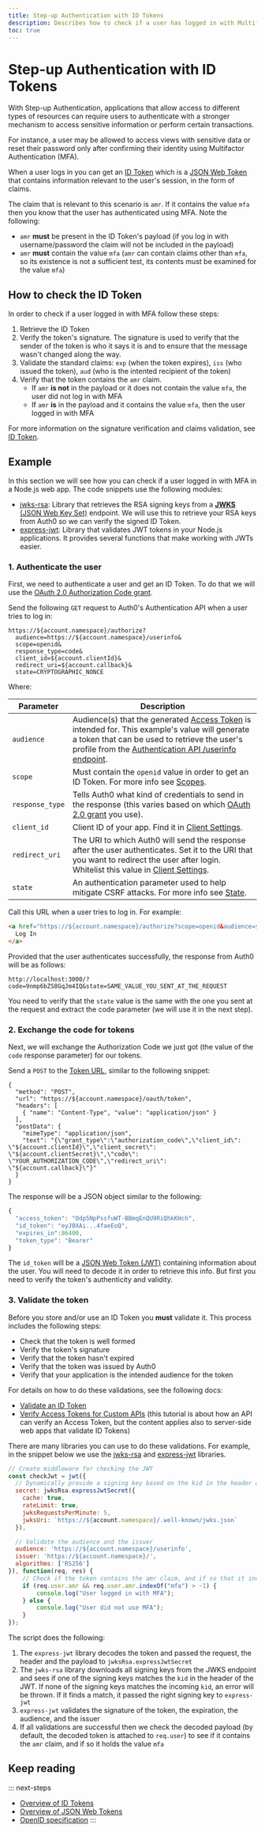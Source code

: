 ```yaml
---
title: Step-up Authentication with ID Tokens
description: Describes how to check if a user has logged in with Multifactor Authentication by examining their ID Token
toc: true
---
```

# Step-up Authentication with ID Tokens

With Step-up Authentication, applications that allow access to different types of resources can require users to authenticate with a stronger mechanism to access sensitive information or perform certain transactions.

For instance, a user may be allowed to access views with sensitive data or reset their password only after confirming their identity using Multifactor Authentication (MFA).

When a user logs in you can get an [ID Token](/tokens/id-token) which is a [JSON Web Token](/jwt) that contains information relevant to the user's session, in the form of claims.

The claim that is relevant to this scenario is `amr`. If it contains the value `mfa` then you know that the user has authenticated using MFA. Note the following:
- `amr` **must** be present in the ID Token's payload (if you log in with username/password the claim will not be included in the payload)
- `amr` **must** contain the value `mfa` (`amr` can contain claims other than `mfa`, so its existence is not a sufficient test, its contents must be examined for the value `mfa`)

## How to check the ID Token

In order to check if a user logged in with MFA follow these steps:

1. Retrieve the ID Token
1. Verify the token's signature. The signature is used to verify that the sender of the token is who it says it is and to ensure that the message wasn't changed along the way.
1. Validate the standard claims: `exp` (when the token expires), `iss` (who issued the token), `aud` (who is the intented recipient of the token)
1. Verify that the token contains the `amr` claim.
    - If `amr` **is not** in the payload or it does not contain the value `mfa`, the user did not log in with MFA
    - If `amr` **is** in the payload and it contains the value `mfa`, then the user logged in with MFA

For more information on the signature verification and claims validation, see [ID Token](/tokens/id-token).

## Example

In this section we will see how you can check if a user logged in with MFA in a Node.js web app. The code snippets use the following modules:

- [jwks-rsa](https://github.com/auth0/node-jwks-rsa): Library that retrieves the RSA signing keys from a [**JWKS** (JSON Web Key Set)](/jwks) endpoint. We will use this to retrieve your RSA keys from Auth0 so we can verify the signed ID Token.
- [express-jwt](https://github.com/auth0/express-jwt): Library that validates JWT tokens in your Node.js applications. It provides several functions that make working with JWTs easier.

### 1. Authenticate the user

First, we need to authenticate a user and get an ID Token. To do that we will use the [OAuth 2.0 Authorization Code grant](/client-auth/server-side-web).

Send the following `GET` request to Auth0's Authentication API when a user tries to log in:


```text
https://${account.namespace}/authorize?
  audience=https://${account.namespace}/userinfo&
  scope=openid&
  response_type=code&
  client_id=${account.clientId}&
  redirect_uri=${account.callback}&
  state=CRYPTOGRAPHIC_NONCE
```

Where:

| **Parameter** | **Description** |
|-|-|
| `audience` | Audience(s) that the generated [Access Token](/tokens/access-token) is intended for. This example's value will generate a token that can be used to retrieve the user's profile from the [Authentication API /userinfo endpoint](/api/authentication#get-user-info). |
| `scope` | Must contain the `openid` value in order to get an ID Token. For more info see [Scopes](/scopes). |
| `response_type` | Tells Auth0 what kind of credentials to send in the response (this varies based on which [OAuth 2.0 grant](/protocols/oauth2#authorization-grant-types) you use). |
| `client_id` | Client ID of your app. Find it in [Client Settings](${account.namespace}/#/clients/${account.clientId}/settings). |
| `redirect_uri` | The URI to which Auth0 will send the response after the user authenticates. Set it to the URI that you want to redirect the user after login. Whitelist this value in [Client Settings](${account.namespace}/#/clients/${account.clientId}/settings). |
| `state` | An authentication parameter used to help mitigate CSRF attacks. For more info see [State](/protocols/oauth2/oauth-state). |

Call this URL when a user tries to log in. For example:

```html
<a href="https://${account.namespace}/authorize?scope=openid&audience=${account.namespace}/userinfo&response_type=code&client_id=${account.clientId}&redirect_uri=${account.callback}&state=123456">
  Log In
</a>
```

Provided that the user authenticates successfully, the response from Auth0 will be as follows:

```text
http://localhost:3000/?code=9nmp6bZS8GqJm4IQ&state=SAME_VALUE_YOU_SENT_AT_THE_REQUEST
```

You need to verify that the `state` value is the same with the one you sent at the request and extract the code parameter (we will use it in the next step).

### 2. Exchange the code for tokens

Next, we will exchange the Authorization Code we just got (the value of the `code` response parameter) for our tokens.

Send a `POST` to the [Token URL](/api/authentication?http#authorization-code), similar to the following snippet:

```har
{
  "method": "POST",
  "url": "https://${account.namespace}/oauth/token",
  "headers": [
    { "name": "Content-Type", "value": "application/json" }
  ],
  "postData": {
    "mimeType": "application/json",
    "text": "{\"grant_type\":\"authorization_code\",\"client_id\": \"${account.clientId}\",\"client_secret\": \"${account.clientSecret}\",\"code\": \"YOUR_AUTHORIZATION_CODE\",\"redirect_uri\": \"${account.callback}\"}"
  }
}
```

The response will be a JSON object similar to the following:

```js
{
  "access_token": "Odp5NpPssfuWT-BBmqEnQU9RiQhkKHch",
  "id_token": "eyJ0XAi...4faeEoQ",
  "expires_in":86400,
  "token_type": "Bearer"
}
```

The `id_token` will be a [JSON Web Token (JWT)](/jwt) containing information about the user. You will need to decode it in order to retrieve this info. But first you need to verify the token's authenticity and validity.

### 3. Validate the token

Before you store and/or use an ID Token you **must** validate it. This process includes the following steps:
- Check that the token is well formed
- Verify the token's signature
- Verify that the token hasn't expired
- Verify that the token was issued by Auth0
- Verify that your application is the intended audience for the token

For details on how to do these validations, see the following docs:
- [Validate an ID Token](/tokens/id-token#validate-an-id-token)
- [Verify Access Tokens for Custom APIs](/api-auth/tutorials/verify-access-token) (this tutorial is about how an API can verify an Access Token, but the content applies also to server-side web apps that validate ID Tokens)

There are many libraries you can use to do these validations. For example, in the snippet below we use the [jwks-rsa](https://github.com/auth0/node-jwks-rsa) and [express-jwt](https://github.com/auth0/express-jwt) libraries.

```js
// Create middleware for checking the JWT
const checkJwt = jwt({
  // Dynamically provide a signing key based on the kid in the header and the singing keys provided by the JWKS endpoint
  secret: jwksRsa.expressJwtSecret({
    cache: true,
    rateLimit: true,
    jwksRequestsPerMinute: 5,
    jwksUri: `https://${account.namespace}/.well-known/jwks.json`
  }),

  // Validate the audience and the issuer
  audience: 'https://${account.namespace}/userinfo',
  issuer: 'https://${account.namespace}/',
  algorithms: ['RS256']
}), function(req, res) {
    // Check if the token contains the amr claim, and if so that it includes an mfa value
    if (req.user.amr && req.user.amr.indexOf("mfa") > -1) {
        console.log("User logged in with MFA");
    } else {
        console.log("User did not use MFA");
    }
});
```

The script does the following:
1. The `express-jwt` library decodes the token and passed the request, the header and the payload to `jwksRsa.expressJwtSecret`
1. The `jwks-rsa` library downloads all signing keys from the JWKS endpoint and sees if one of the signing keys matches the `kid` in the header of the JWT. If none of the signing keys matches the incoming `kid`, an error will be thrown. If it finds a match, it passed the right signing key to `express-jwt`
1. `express-jwt` validates the signature of the token, the expiration, the audience, and the issuer
1. If all validations are successful then we check the decoded payload (by default, the decoded token is attached to `req.user`) to see if it contains the `amr` claim, and if so it holds the value `mfa`

## Keep reading

::: next-steps
* [Overview of ID Tokens](/tokens/id-token)
* [Overview of JSON Web Tokens](/jwt)
* [OpenID specification](http://openid.net/specs/openid-connect-core-1_0.html)
:::
